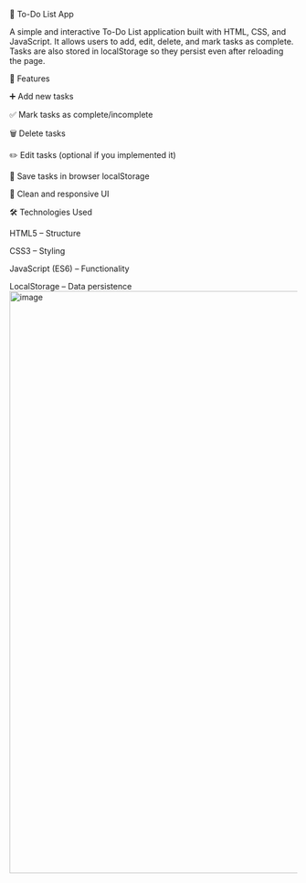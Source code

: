📝 To-Do List App

A simple and interactive To-Do List application built with HTML, CSS, and JavaScript.
It allows users to add, edit, delete, and mark tasks as complete. Tasks are also stored in localStorage so they persist even after reloading the page.

🚀 Features

➕ Add new tasks

✅ Mark tasks as complete/incomplete

🗑️ Delete tasks

✏️ Edit tasks (optional if you implemented it)

💾 Save tasks in browser localStorage

🎨 Clean and responsive UI

🛠️ Technologies Used

HTML5 – Structure

CSS3 – Styling

JavaScript (ES6) – Functionality

LocalStorage – Data persistence
<img width="1920" height="1020" alt="image" src="https://github.com/user-attachments/assets/ed8786ca-50f6-45cc-bc2d-059816927a0f" />
